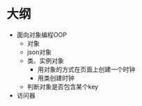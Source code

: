 # 大纲
- 面向对象编程OOP
    - 对象
    - json对象
    - 类、实例对象
      - 用对象的方式在页面上创建一个时钟
      - 用类创建时钟
    - 判断对象是否包含某个key
- 访问器